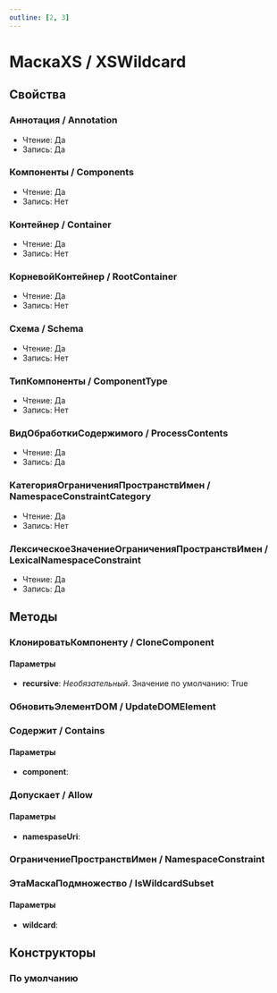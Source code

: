 ```yaml
---
outline: [2, 3]
---
```


# МаскаXS / XSWildcard


## Свойства


### Аннотация / Annotation

* Чтение: Да
* Запись: Да

### Компоненты / Components

* Чтение: Да
* Запись: Нет

### Контейнер / Container

* Чтение: Да
* Запись: Нет

### КорневойКонтейнер / RootContainer

* Чтение: Да
* Запись: Нет

### Схема / Schema

* Чтение: Да
* Запись: Нет

### ТипКомпоненты / ComponentType

* Чтение: Да
* Запись: Нет

### ВидОбработкиСодержимого / ProcessContents

* Чтение: Да
* Запись: Да

### КатегорияОграниченияПространствИмен / NamespaceConstraintCategory

* Чтение: Да
* Запись: Нет

### ЛексическоеЗначениеОграниченияПространствИмен / LexicalNamespaceConstraint

* Чтение: Да
* Запись: Да

## Методы


### КлонироватьКомпоненту / CloneComponent


#### Параметры

* **recursive**:  *Необязательный*. Значение по умолчанию: True

### ОбновитьЭлементDOM / UpdateDOMElement


### Содержит / Contains


#### Параметры

* **component**: 

### Допускает / Allow


#### Параметры

* **namespaseUri**: 

### ОграничениеПространствИмен / NamespaceConstraint


### ЭтаМаскаПодмножество / IsWildcardSubset


#### Параметры

* **wildcard**: 

## Конструкторы


### По умолчанию


